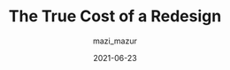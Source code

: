 ---
author: mazi_mazur
date: 2021-06-23
permalink: false
publisher: uxdesigncc
tags:
  - meta
  - redesign
target_url: https://uxdesign.cc/the-true-cost-of-a-redesign-a52c67c5bbbd
title: The True Cost of a Redesign
---